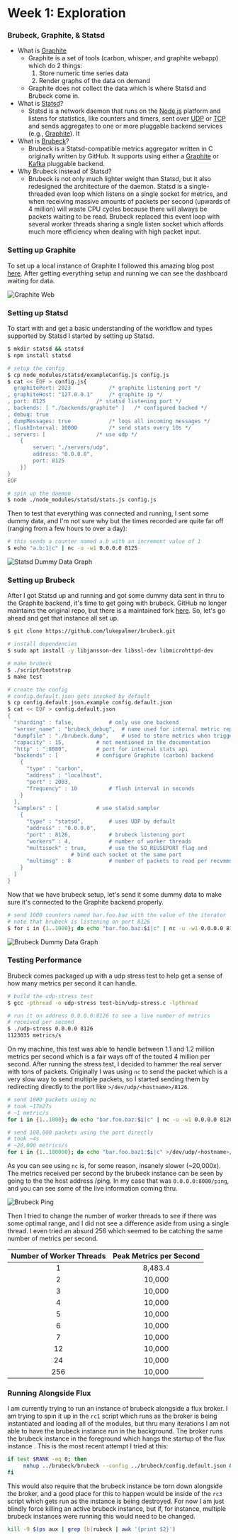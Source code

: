 # Week 1: Exploration
### Brubeck, Graphite, & Statsd
* What is [Graphite](http://graphite.readthedocs.org/)
	* Graphite is a set of tools (carbon, whisper, and graphite webapp) which do 2 things:
		1. Store numeric time series data
		2. Render graphs of the data on demand
	* Graphite does not collect the data which is where Statsd and Brubeck come in.
* What is [Statsd](https://github.com/statsd/statsd)?
	* Statsd is a network daemon that runs on the [Node.js](http://nodejs.org) platform and listens for statistics, like counters and timers, sent over [UDP](http://en.wikipedia.org/wiki/User_Datagram_Protocol) or [TCP](http://en.wikipedia.org/wiki/Transmission_Control_Protocol) and sends aggregates to one or more pluggable backend services (e.g., [Graphite](http://graphite.readthedocs.org/)). It  
* What is [Brubeck](https://github.com/github/brubeck)?
	* Brubeck is a Statsd-compatible metrics aggregator written in C originally written by GitHub. It supports using either a [Graphite](http://graphite.readthedocs.org/) or [Kafka](https://kafka.apache.org/) pluggable  backend.
* Why Brubeck instead of Statsd?
	* Brubeck is not only much lighter weight than Statsd, but it also redesigned the architecture of the daemon. Statsd is a single-threaded even loop which listens on a single socket for metrics, and when receiving massive amounts of packets per second (upwards of 4 million) will waste CPU cycles because there will always be packets waiting to be read. Brubeck replaced this event loop with several worker threads sharing a single listen socket which affords much more efficiency when dealing with high packet input.

### Setting up Graphite
To set up a local instance of Graphite I followed this amazing blog post [here](https://luppeng.wordpress.com/2020/10/28/install-and-setup-graphite-on-ubuntu-server-20-04-via-apt-repository/).  After getting everything setup and running we can see the dashboard waiting for data.

![Graphite Web](https://i.imgur.com/tBXXCnM.png)

### Setting up Statsd
To start with and get a basic understanding of the workflow and types supported by Statsd I started by setting up Statsd.
```bash
$ mkdir statsd && statsd
$ npm install statsd

# setup the config
$ cp node_modules/statsd/exampleConfig.js config.js
$ cat << EOF > config.js{
  graphitePort: 2023			/* graphite listening port */
, graphiteHost: "127.0.0.1"		/* graphite ip */
, port: 8125				/* statsd listening port */
, backends: [ "./backends/graphite" ]	/* configured backed */
, debug: true				
, dumpMessages: true			/* logs all incoming messages */
, flushInterval: 10000			/* send stats every 10s */
, servers: [				/* use udp */
    { 
        server: "./servers/udp",
        address: "0.0.0.0",
        port: 8125
    }]
}
EOF

# spin up the daemon
$ node ./node_modules/statsd/stats.js config.js 
```

Then to test that everything was connected and running, I sent some dummy data, and I'm not sure why but the times recorded are quite far off (ranging from a few hours to over a day):

```bash
# this sends a counter named a.b with an increment value of 1 
$ echo "a.b:1|c" | nc -u -w1 0.0.0.0 8125
```

![Statsd Dummy Data Graph](https://i.imgur.com/U0TtMYN.png)

### Setting up Brubeck

After I got Statsd up and running and got some dummy data sent in thru to the Graphite backend, it's time to get going with brubeck. GitHub no longer maintains the original repo, but there is a maintained fork [here](https://github.com/lukepalmer/brubeck). So, let's go ahead and get that instance all set up.

```bash
$ git clone https://github.com/lukepalmer/brubeck.git

# install dependencies
$ sudo apt install -y libjansson-dev libssl-dev libmicrohttpd-dev

# make brubeck
$ ./script/bootstrap
$ make test

# create the config
# config.default.json gets invoked by default
$ cp config.default.json.example config.default.json
$ cat << EOF > config.default.json
{
  "sharding" : false,			# only use one backend 
  "server_name" : "brubeck_debug",	# name used for internal metric reporting
  "dumpfile" : "./brubeck.dump",	# used to store metrics when triggering a dump
  "capacity" : 15,			# not mentioned in the documentation
  "http" : ":8080",			# port for internal stats api
  "backends" : [			# configure Graphite (carbon) backend
    {
      "type" : "carbon",
      "address" : "localhost",
      "port" : 2003,
      "frequency" : 10			# flush interval in seconds
    }
  ],
  "samplers" : [			# use statsd sampler
    {
      "type" : "statsd",		# uses UDP by default
      "address" : "0.0.0.0",
      "port" : 8126,			# brubeck listening port
      "workers" : 4,			# number of worker threads
      "multisock" : true,		# use the SO_REUSEPORT flag and 
					# bind each socket ot the same port
      "multimsg" : 8			# number of packets to read per recvmmsg call
    }
  ]
}
```

Now that we have brubeck setup, let's send it some dummy data to make sure it's connected to the Graphite backend properly.

```bash
# send 1000 counters named bar.foo.baz with the value of the iterator
# note that brubeck is listening on port 8126
$ for i in {1..1000}; do echo "bar.foo.baz:$i|c" | nc -u -w1 0.0.0.0 8126; done
```

![Brubeck Dummy Data Graph](https://i.imgur.com/3nW3jIr.png)
### Testing Performance
Brubeck comes packaged up with a udp stress test to help get a sense of how many metrics per second it can handle. 

```bash
# build the udp-stress test
$ gcc -pthread -o udp-stress test-bin/udp-stress.c -lpthread

# run it on address 0.0.0.0:8126 to see a live number of metrics
# received per second
$ ./udp-stress 0.0.0.0 8126
1123035 metrics/s
```
On my machine, this test was able to handle between 1.1 and 1.2 million metrics per second which is a fair ways off of the touted 4 million per second. After running the stress test, I decided to hammer the real server with tons of packets. Originally I was using `nc` to send the packet which is a very slow way to send multiple packets, so I started sending them by redirecting directly to the port like `>/dev/udp/<hostname>/8126`.

```bash
# send 1000 packets using nc
# took ~17m27s
# ~1 metric/s
for i in {1..1000}; do echo "bar.foo.baz:$i|c" | nc -u -w1 0.0.0.0 8126; done 

# send 100,000 packets using the port directly
# took ~4s
# ~20,000 metrics/s
for i in {1..100000}; do echo "bar.foo.baz1:$i|c" >/dev/udp/<hostname>/8126; done
```
As you can see using `nc` is, for some reason, insanely slower (~20,000x). The metrics received per second by the brubeck instance can be seen by going to the the host address /ping. In my case that was `0.0.0.0:8080/ping`, and you can see some of the live information coming thru.

![Brubeck Ping](https://i.imgur.com/C6nUypb.png)

Then I tried to change the number of worker threads to see if there was some optimal range, and I did not see a difference aside from using a single thread. I even tried an absurd 256 which seemed to be catching the same number of metrics per second.

| Number of Worker Threads | Peak Metrics per Second |
| :---: | :---: |
| 1 | 8,483.4 |
| 2 | 10,000 |
| 3| 10,000 |
| 4 | 10,000 |
| 5 | 10,000 |
| 6 | 10,000 |
| 7 | 10,000 |
| 12 | 10,000 |
| 24 | 10,000 |
| 256 | 10,000 |

### Running Alongside Flux
I am currently trying to run an instance of brubeck alongside a flux broker. I am trying to spin it up in the `rc1` script which runs as the broker is being instantiated and loading all of the modules, but thru many iterations I am not able to have the brubeck instance run in the background. The broker runs the brubeck instance in the foreground which hangs the startup of the flux instance . This is the most recent attempt I tried at this:

```bash
if test $RANK -eq 0; then
     nohup ../brubeck/brubeck --config ../brubeck/config.default.json &
fi
```

This would also require that the brubeck instance be torn down alongside the broker, and a good place for this to happen would be inside of the `rc3` script which gets run as the instance is being destroyed. For now I am just blindly force killing an active brubeck instance, but if, for instance, multiple brubeck instances were running this would need to be changed.

```bash
kill -9 $(ps aux | grep [b]rubeck | awk '{print $2}')
```
